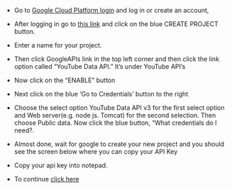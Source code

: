 - Go to [Google Cloud Platform login](https://developers.google.com/) and log in or create an account,

- After logging in go to [this link](https://console.developers.google.com/project) and click on the blue CREATE PROJECT button.

- Enter a name for your project.

- Then click GoogleAPIs link in the top left corner and then click the link option called “YouTube Data API.” It’s under YouTube API’s

- Now click on the “ENABLE” button

- Next click on the blue ‘Go to Credentials’ button to the right

- Choose the select option YouTube Data API v3 for the first select option and Web server(e.g. node js. Tomcat) for the second selection. Then choose Public data. Now click the blue button, “What credentials do I need?.

- Almost done, wait for google to create your new project and you should see the screen below where you can copy your API Key

- Copy your api key into notepad.

- To continue [click here](/aws.md)
